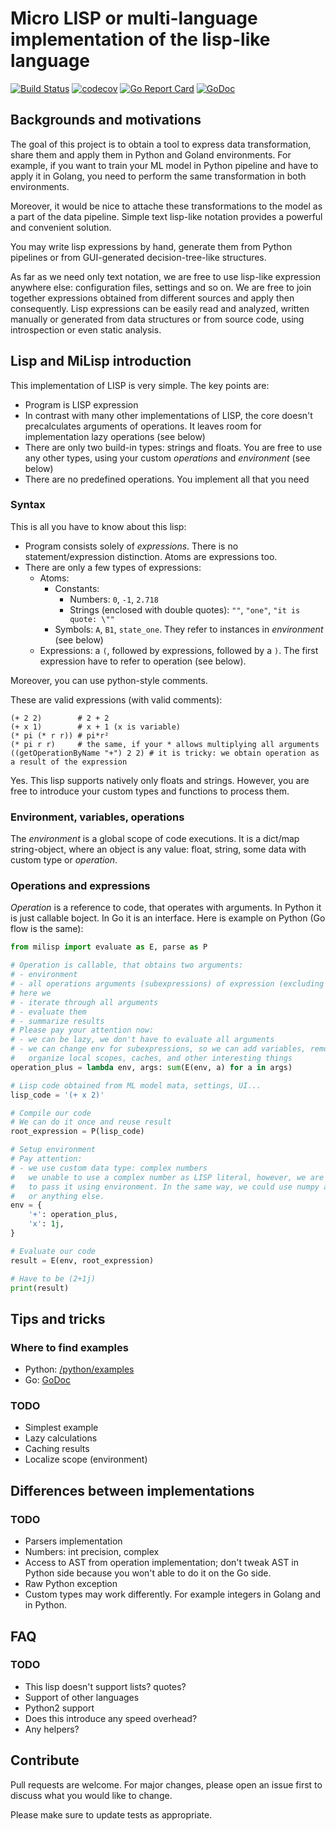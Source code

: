 # Micro LISP or multi-language implementation of the lisp-like language

[![Build Status](https://travis-ci.com/michurin/milisp.svg?branch=master)](https://travis-ci.com/michurin/milisp)
[![codecov](https://codecov.io/gh/michurin/milisp/branch/master/graph/badge.svg)](https://codecov.io/gh/michurin/milisp)
[![Go Report Card](https://goreportcard.com/badge/github.com/michurin/milisp)](https://goreportcard.com/report/github.com/michurin/milisp)
[![GoDoc](https://godoc.org/github.com/michurin/milisp/go/milisp?status.svg)](https://godoc.org/github.com/michurin/milisp/go/milisp)

## Backgrounds and motivations

The goal of this project is to obtain a tool to express data transformation, share them and apply them
in Python and Goland environments. For example, if you want to train your ML model in Python pipeline and
have to apply it in Golang, you need to perform the same transformation in both environments.

Moreover, it would be nice to attache these transformations to the model as a part of the data pipeline.
Simple text lisp-like notation provides a powerful and convenient solution.

You may write lisp expressions by hand, generate them from Python pipelines or from GUI-generated
decision-tree-like structures.

As far as we need only text notation, we are free to use lisp-like expression anywhere else:
configuration files, settings and so on. We are free to join together expressions obtained from different sources
and apply then consequently. Lisp expressions can be easily read and analyzed,
written manually or generated from data structures or from source code, using introspection or even
static analysis.

## Lisp and MiLisp introduction

This implementation of LISP is very simple. The key points are:

- Program is LISP expression
- In contrast with many other implementations of LISP,
  the core doesn't precalculates arguments of operations.
  It leaves room for implementation lazy operations (see below)
- There are only two build-in types: strings and floats.
  You are free to use any other types, using your custom *operations* and *environment* (see below)
- There are no predefined operations. You implement all that you need

### Syntax

This is all you have to know about this lisp:

- Program consists solely of *expressions*. There is no statement/expression distinction.
  Atoms are expressions too.
- There are only a few types of expressions:
  - Atoms:
    - Constants:
      - Numbers: `0`, `-1`, `2.718`
      - Strings (enclosed with double quotes): `""`, `"one"`, `"it is quote: \""`
    - Symbols: `A`, `B1`, `state_one`. They refer to instances in *environment* (see below)
  - Expressions: a `(`, followed by expressions, followed by a `)`.
    The first expression have to refer to operation (see below).

Moreover, you can use python-style comments.

These are valid expressions (with valid comments):

```
(+ 2 2)        # 2 + 2
(+ x 1)        # x + 1 (x is variable)
(* pi (* r r)) # pi*r²
(* pi r r)     # the same, if your * allows multiplying all arguments
((getOperationByName "+") 2 2) # it is tricky: we obtain operation as a result of the expression
```

Yes. This lisp supports natively only floats and strings.
However, you are free to introduce your custom types and functions to process them.

### Environment, variables, operations

The *environment* is a global scope of code executions. It is a dict/map string-object, where
an object is any value: float, string, some data with custom type or *operation*.

### Operations and expressions

*Operation* is a reference to code, that operates with arguments. In Python it is just
callable boject. In Go it is an interface. Here is example on Python (Go flow is the same):

```python
from milisp import evaluate as E, parse as P

# Operation is callable, that obtains two arguments:
# - environment
# - all operations arguments (subexpressions) of expression (excluding itself)
# here we
# - iterate through all arguments
# - evaluate them
# - summarize results
# Please pay your attention now:
# - we can be lazy, we don't have to evaluate all arguments
# - we can change env for subexpressions, so we can add variables, remove them,
#   organize local scopes, caches, and other interesting things
operation_plus = lambda env, args: sum(E(env, a) for a in args)

# Lisp code obtained from ML model mata, settings, UI...
lisp_code = '(+ x 2)'

# Compile our code
# We can do it once and reuse result
root_expression = P(lisp_code)

# Setup environment
# Pay attention:
# - we use custom data type: complex numbers
#   we unable to use a complex number as LISP literal, however, we are free
#   to pass it using environment. In the same way, we could use numpy arrays
#   or anything else.
env = {
    '+': operation_plus,
    'x': 1j,
}

# Evaluate our code
result = E(env, root_expression)

# Have to be (2+1j)
print(result)
```

## Tips and tricks

### Where to find examples

- Python: [/python/examples](https://github.com/michurin/milisp/tree/master/python/examples)
- Go: [GoDoc](https://godoc.org/github.com/michurin/milisp/go/milisp)

### TODO

- Simplest example
- Lazy calculations
- Caching results
- Localize scope (environment)

## Differences between implementations

### TODO

- Parsers implementation
- Numbers: int precision, complex
- Access to AST from operation implementation; don't tweak AST in Python side because you won't able to do it on the Go side.
- Raw Python exception
- Custom types may work differently. For example integers in Golang and in Python.

## FAQ

### TODO

- This lisp doesn't support lists? quotes?
- Support of other languages
- Python2 support
- Does this introduce any speed overhead?
- Any helpers?

## Contribute

Pull requests are welcome.
For major changes, please open an issue first to discuss what you would like to change.

Please make sure to update tests as appropriate.
